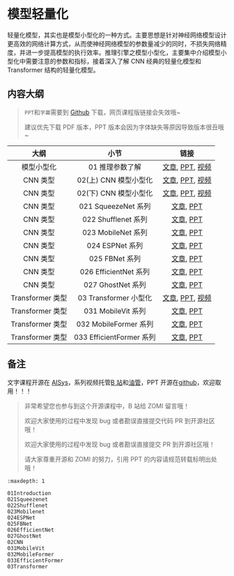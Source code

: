 <!--Copyright © ZOMI 适用于[License](https://github.com/chenzomi12/AISystem)版权许可-->

# 模型轻量化

轻量化模型，其实也是模型小型化的一种方式。主要思想是针对神经网络模型设计更高效的网络计算方式，从而使神经网络模型的参数量减少的同时，不损失网络精度，并进一步提高模型的执行效率。推理引擎之模型小型化，主要集中介绍模型小型化中需要注意的参数和指标，接着深入了解 CNN 经典的轻量化模型和 Transformer 结构的轻量化模型。

## 内容大纲

> `PPT`和`字幕`需要到 [Github](https://github.com/chenzomi12/AISystem) 下载，网页课程版链接会失效哦~
>
> 建议优先下载 PDF 版本，PPT 版本会因为字体缺失等原因导致版本很丑哦~

| 大纲 | 小节 | 链接 |
|:--:|:--:|:--:|
| 模型小型化 | 01 推理参数了解 | [文章](./01Introduction.md), [PPT](./01Introduction.pdf), [视频](https://www.bilibili.com/video/BV1KW4y1G75J/) |
| CNN 类型 | 02(上) CNN 模型小型化 | [文章](./02CNN.md), [PPT](./02Cnn.pdf), [视频](https://www.bilibili.com/video/BV1Y84y1b7xj/) |
| CNN 类型 | 02(下) CNN 模型小型化 | [文章](./02CNN.md), [PPT](./02Cnn.pdf), [视频](https://www.bilibili.com/video/BV1DK411k7qt/) |
| CNN 类型 | 021 SqueezeNet 系列 | [文章](./021Squeezenet.md), [PPT](./02Cnn.pdf) |
| CNN 类型 | 022 Shufflenet 系列 | [文章](./022Shufflenet.md), [PPT](./02Cnn.pdf) |
| CNN 类型 | 023 MobileNet 系列 | [文章](./023Mobilenet.md), [PPT](./02Cnn.pdf) |
| CNN 类型 | 024 ESPNet 系列 | [文章](./024ESPNet.md), [PPT](./02Cnn.pdf) |
| CNN 类型 | 025 FBNet 系列 | [文章](./025FBNet.md), [PPT](./02Cnn.pdf) |
| CNN 类型 | 026 EfficientNet 系列 | [文章](./026EfficientNet.md), [PPT](./02Cnn.pdf) |
| CNN 类型 | 027 GhostNet 系列 | [文章](./027GhostNet.md), [PPT](./02Cnn.pdf) |
| Transformer 类型 | 03 Transformer 小型化 | [文章](./03Transformer.md), [PPT](./03Transform.pdf), [视频](https://www.bilibili.com/video/BV19d4y1V7ou/) |
| Transformer 类型 | 031 MobileVit 系列 | [文章](./031MobileVit.md), [PPT](./03Transform.pdf) |
| Transformer 类型 | 032 MobileFormer 系列 | [文章](./032MobileFormer.md), [PPT](./03Transform.pdf) |
| Transformer 类型 | 033 EfficientFormer 系列 | [文章](./033EfficientFormer.md), [PPT](./03Transform.pdf) |

## 备注

文字课程开源在 [AISys](https://chenzomi12.github.io/)，系列视频托管[B 站](https://space.bilibili.com/517221395)和[油管](https://www.youtube.com/@ZOMI666/videos)，PPT 开源在[github](https://github.com/chenzomi12/AISystem)，欢迎取用！！！

> 非常希望您也参与到这个开源课程中，B 站给 ZOMI 留言哦！
> 
> 欢迎大家使用的过程中发现 bug 或者勘误直接提交代码 PR 到开源社区哦！
>
> 欢迎大家使用的过程中发现 bug 或者勘误直接提交 PR 到开源社区哦！
>
> 请大家尊重开源和 ZOMI 的努力，引用 PPT 的内容请规范转载标明出处哦！

```{toctree}
:maxdepth: 1

01Introduction
021Squeezenet
022Shufflenet
023Mobilenet
024ESPNet
025FBNet
026EfficientNet
027GhostNet
02CNN
031MobileVit
032MobileFormer
033EfficientFormer
03Transformer
```